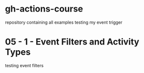 # gh-actions-course
repository containing all examples
testing my event trigger

# 05 - 1 - Event Filters and Activity Types
testing event filters 